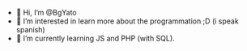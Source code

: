 - 👋 Hi, I’m @BgYato
- 👀 I’m interested in learn more about the programmation ;D (i speak spanish)
- 🌱 I’m currently learning JS and PHP (with SQL).

<!---
BgYato/BgYato is a ✨ special ✨ repository because its `README.md` (this file) appears on your GitHub profile.
You can click the Preview link to take a look at your changes.
--->
